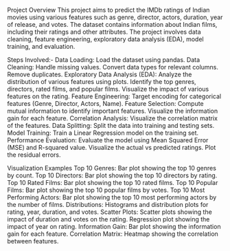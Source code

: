 Project Overview
This project aims to predict the IMDb ratings of Indian movies using various features such as genre, director, actors, duration, year of release, and votes. The dataset contains information about Indian films, including their ratings and other attributes. The project involves data cleaning, feature engineering, exploratory data analysis (EDA), model training, and evaluation.


Steps Involved:-
Data Loading: Load the dataset using pandas.
Data Cleaning:
Handle missing values.
Convert data types for relevant columns.
Remove duplicates.
Exploratory Data Analysis (EDA):
Analyze the distribution of various features using plots.
Identify the top genres, directors, rated films, and popular films.
Visualize the impact of various features on the rating.
Feature Engineering:
Target encoding for categorical features (Genre, Director, Actors, Name).
Feature Selection:
Compute mutual information to identify important features.
Visualize the information gain for each feature.
Correlation Analysis:
Visualize the correlation matrix of the features.
Data Splitting:
Split the data into training and testing sets.
Model Training:
Train a Linear Regression model on the training set.
Performance Evaluation:
Evaluate the model using Mean Squared Error (MSE) and R-squared value.
Visualize the actual vs predicted ratings.
Plot the residual errors.


Visualization Examples
Top 10 Genres:
Bar plot showing the top 10 genres by count.
Top 10 Directors:
Bar plot showing the top 10 directors by rating.
Top 10 Rated Films:
Bar plot showing the top 10 rated films.
Top 10 Popular Films:
Bar plot showing the top 10 popular films by votes.
Top 10 Most Performing Actors:
Bar plot showing the top 10 most performing actors by the number of films.
Distributions:
Histograms and distribution plots for rating, year, duration, and votes.
Scatter Plots:
Scatter plots showing the impact of duration and votes on the rating.
Regression plot showing the impact of year on rating.
Information Gain:
Bar plot showing the information gain for each feature.
Correlation Matrix:
Heatmap showing the correlation between features.
